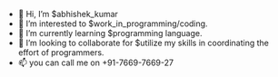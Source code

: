 - 👋 Hi, I’m $abhishek_kumar
- 👀 I’m interested to $work_in_programming/coding.
- 🌱 I’m currently learning $programming language.
- 💞️ I’m looking to collaborate for $utilize my skills in coordinating the effort of programmers.
- 📫 you can call me on +91-7669-7669-27

<!---
pmoabhishekkumar/pmoabhishekkumar is a ✨ special ✨ repository because its `README.md` (this file) appears on your GitHub profile.
You can click the Preview link to take a look at your changes.
--->
